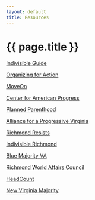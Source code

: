 ```yaml
---
layout: default
title: Resources
---
```

#	{{ page.title }}
	

[Indivisible Guide](https://www.indivisibleguide.com/)

[Organizing for Action](https://www.ofa.us/)

[MoveOn](http://front.moveon.org/)

[Center for American Progress](https://www.americanprogress.org/)

[Planned Parenthood](https://www.plannedparenthood.org/)

[Alliance for a Progressive Virginia](apvonline.org)

[Richmond Resists](https://www.facebook.com/groups/1523157047712297/)

[Indivisible Richmond](https://www.facebook.com/groups/indivisiblerva/)

[Blue Majority VA](https://twitter.com/bluemajorityva)

[Richmond World Affairs Council](http://www.richmondworldaffairs.org/)

[HeadCount](https://www.headcount.org/)

[New Virginia Majority](http://www.newvirginiamajority.org/)

<br>
<br>
